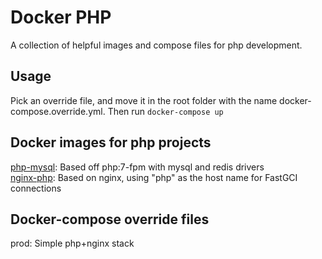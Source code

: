 # Docker PHP

A collection of helpful images and compose files for php development.

## Usage

Pick an override file, and move it in the root folder with the name
docker-compose.override.yml. Then run `docker-compose up` 

## Docker images for php projects

[php-mysql](https://hub.docker.com/r/phillaf/php-mysql/): Based off php:7-fpm
with mysql and redis drivers  
[nginx-php](https://hub.docker.com/r/phillaf/nginx-php/): Based on nginx, using
"php" as the host name for FastGCI connections

## Docker-compose override files

prod: Simple php+nginx stack
